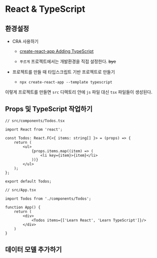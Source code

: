 # React & TypeScript



## 환경설정

- CRA 사용하기

  - [create-react-app Adding TypeScript](https://create-react-app.dev/docs/adding-typescript/)

  - `푸르게` 프로젝트에서는 개발환경을 직접 설정한다. ~~bye~~

- 프로젝트를 만들 때 타입스크립트 기반 프로젝트로 만들기
  - `npx create-react-app --template typescript`



이렇게 프로젝트를 만들면 `src` 디렉토리 안에 `js` 파일 대신 `tsx` 파일들이 생성된다.



## Props 및 TypeScript 작업하기

```tsx
// src/components/Todos.tsx

import React from 'react';

const Todos: React.FC<{ items: string[] }> = (props) => {
    return (
    	<ul>
        	{props.items.map((item) => (
            	<li key={item}>{item}</li>
            ))}
        </ul>
    );
};

export default Todos;
```



```tsx
// src/App.tsx

import Todos from './components/Todos';

function App() {
    return (
    	<div>
        	<Todos items={['Learn React', 'Learn TypeScript']}/>
        </div>
    )
}
```



## 데이터 모델 추가하기

